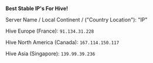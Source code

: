 **Best Stable IP's For Hive!**

Server Name / Local Continent / ("Country Location"): "IP" 



Hive Europe (France):
`91.134.31.228`


Hive North America (Canada):
`167.114.150.117`


Hive Asia (Singapore):
`139.99.39.236`

